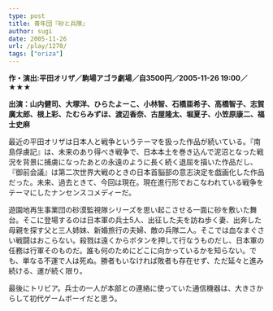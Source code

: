 ```yaml
---
type: post
title: 青年団『砂と兵隊』
author: sugi
date: 2005-11-26
url: /play/1270/
tags: ["oriza"]
---
```

**作・演出:平田オリザ／駒場アゴラ劇場／自3500円／2005-11-26 19:00／★★★**

**出演：山内健司、大塚洋、ひらたよーこ、小林智、石橋亜希子、高橋智子、志賀廣太郎、根上彩、たむらみずほ、渡辺香奈、古屋隆太、堀夏子、小笠原康二、福士史麻**

最近の平田オリザは日本人と戦争というテーマを扱った作品が続いている。『南島俘虜記』は、未来のあり得べき戦争で、日本本土を巻き込んで泥沼となった戦況を背景に捕虜になったあとの永遠のように長く続く退屈を描いた作品だし、『御前会議』は第二次世界大戦のときの日本首脳部の意志決定を戯画化した作品だった。未来、過去ときて、今回は現在。現在進行形でおこなわれている戦争をテーマにしたナンセンスコメディーだ。

遊園地再生事業団の砂漠監視隊シリーズを思い起こさせる一面に砂を敷いた舞台。そこに登場するのは日本軍の兵士5人、出征した夫を訪ね歩く妻、出奔した母親を探す父と三人姉妹、新婚旅行の夫婦、敵の兵隊二人。そこでは血なまぐさい戦闘はおこらない。殺戮は遠くからボタンを押して行なうものだし、日本軍の任務は行軍そのものだ。誰も何のためにどこに向かっているかを知らない。でも、単なる不運で人は死ぬ。勝者もいなければ敗者も存在せず、ただ延々と進み続ける、運が続く限り。

最後にトリビア。兵士の一人が本部との連絡に使っていた通信機器は、大きさからして初代ゲームボーイだと思う。
